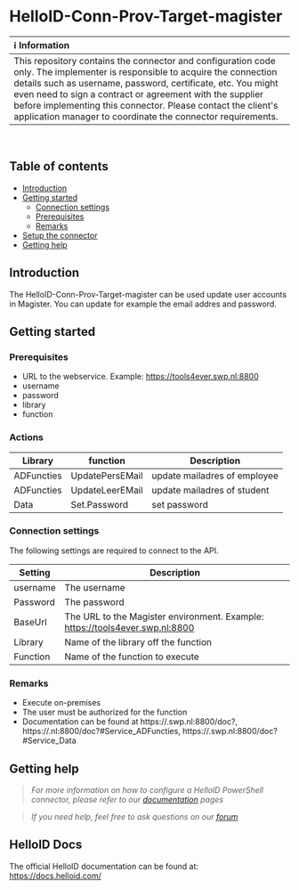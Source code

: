 # HelloID-Conn-Prov-Target-magister

| :information_source: Information |
|:---------------------------|
| This repository contains the connector and configuration code only. The implementer is responsible to acquire the connection details such as username, password, certificate, etc. You might even need to sign a contract or agreement with the supplier before implementing this connector. Please contact the client's application manager to coordinate the connector requirements.       |

<br />

## Table of contents

- [Introduction](#Introduction)
- [Getting started](#Getting-started)
  + [Connection settings](#Connection-settings)
  + [Prerequisites](#Prerequisites)
  + [Remarks](#Remarks)
- [Setup the connector](Setup-The-Connector)
- [Getting help](Getting-help)

## Introduction
The HelloID-Conn-Prov-Target-magister can be used update user accounts in Magister. You can update for example the email addres and password.

## Getting started

### Prerequisites
- URL to the webservice. Example: https://tools4ever.swp.nl:8800
 - username
 - password
 - library
 - function

### Actions
|Library| function     | Description |
| ------------| ------------ | ----------- |
| ADFuncties     | UpdatePersEMail  | update mailadres of employee|
| ADFuncties     | UpdateLeerEMail  | update mailadres of student|
| Data     | Set.Password  | set password|




### Connection settings
The following settings are required to connect to the API.


| Setting     | Description |
| ------------ | ----------- |
| username     | The username   |
| Password   | The password  |
| BaseUrl    |    The URL to the Magister environment. Example: https://tools4ever.swp.nl:8800|
| Library    |  Name of the library off the function |
| Function   | Name of the function to execute |


### Remarks
  - Execute on-premises
  - The user must be authorized for the function 
  - Documentation can be found at https://<tenant>.swp.nl:8800/doc?, https://<tenant>.nl:8800/doc?#Service_ADFuncties, https://<tenant>.swp.nl:8800/doc?#Service_Data 
 

## Getting help

> _For more information on how to configure a HelloID PowerShell connector, please refer to our [documentation](https://docs.helloid.com/hc/en-us/articles/360012557600-Configure-a-custom-PowerShell-source-system) pages_

> _If you need help, feel free to ask questions on our [forum](https://forum.helloid.com)_

## HelloID Docs

The official HelloID documentation can be found at: https://docs.helloid.com/
